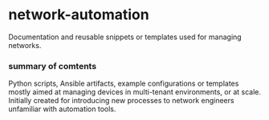 # network-automation
Documentation and reusable snippets or templates used for managing networks.

### summary of comtents
Python scripts, Ansible artifacts, example configurations or templates mostly aimed at managing devices in multi-tenant environments, or at scale.
Initially created for introducing new processes to network engineers unfamiliar with automation tools.
